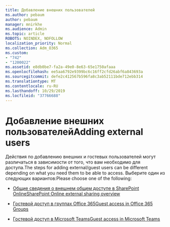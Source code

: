 ```yaml
---
title: Добавление внешних пользователей
ms.author: pebaum
author: pebaum
manager: mnirkhe
ms.audience: Admin
ms.topic: article
ROBOTS: NOINDEX, NOFOLLOW
localization_priority: Normal
ms.collection: Adm_O365
ms.custom:
- "742"
- "1200022"
ms.assetid: e8db0be7-fa2a-49e0-8e63-65e1750afaaa
ms.openlocfilehash: ee5aa6792e9399bc6c16ff2cfd26abf6a843693a
ms.sourcegitcommit: defe2c412567b596fa8c3ab52111bde712ebb314
ms.translationtype: MT
ms.contentlocale: ru-RU
ms.lasthandoff: 10/29/2019
ms.locfileid: "37766688"
---
```

# <a name="adding-external-users"></a><span data-ttu-id="5bbe8-102">Добавление внешних пользователей</span><span class="sxs-lookup"><span data-stu-id="5bbe8-102">Adding external users</span></span>

<span data-ttu-id="5bbe8-103">Действия по добавлению внешних и гостевых пользователей могут различаться в зависимости от того, что вам необходимо для доступа.</span><span class="sxs-lookup"><span data-stu-id="5bbe8-103">The steps for adding external/guest users can be different depending on what you need them to be able to access.</span></span> <span data-ttu-id="5bbe8-104">Выберите один из следующих вариантов:</span><span class="sxs-lookup"><span data-stu-id="5bbe8-104">Please choose one of the following:</span></span>
  
- [<span data-ttu-id="5bbe8-105">Общие сведения о внешнем общем доступе в SharePoint Online</span><span class="sxs-lookup"><span data-stu-id="5bbe8-105">SharePoint Online external sharing overview</span></span>](https://docs.microsoft.com/sharepoint/external-sharing-overview)

- [<span data-ttu-id="5bbe8-106">Гостевой доступ в группах Office 365</span><span class="sxs-lookup"><span data-stu-id="5bbe8-106">Guest access in Office 365 Groups</span></span>](https://support.office.com/en-gb/article/guest-access-in-office-365-groups-bfc7a840-868f-4fd6-a390-f347bf51aff6)

- [<span data-ttu-id="5bbe8-107">Гостевой доступ в Microsoft Teams</span><span class="sxs-lookup"><span data-stu-id="5bbe8-107">Guest access in Microsoft Teams</span></span>](https://docs.microsoft.com/microsoftteams/guest-access-checklist)
